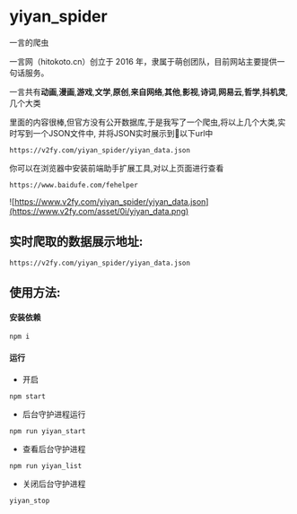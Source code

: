 # yiyan_spider
一言的爬虫

一言网（hitokoto.cn）创立于 2016 年，隶属于萌创团队，目前网站主要提供一句话服务。


一言共有**动画**,**漫画**,**游戏**,**文学**,**原创**,**来自网络**,**其他**,**影视**,**诗词**,**网易云**,**哲学**,**抖机灵**,几个大类

里面的内容很棒,但官方没有公开数据库,于是我写了一个爬虫,将以上几个大类,实时写到一个JSON文件中, 并将JSON实时展示到以下url中

```
https://v2fy.com/yiyan_spider/yiyan_data.json
```

你可以在浏览器中安装前端助手扩展工具,对以上页面进行查看

```
https://www.baidufe.com/fehelper
```

![https://www.v2fy.com/yiyan_spider/yiyan_data.json](https://www.v2fy.com/asset/0i/yiyan_data.png)


## 实时爬取的数据展示地址:


```
https://v2fy.com/yiyan_spider/yiyan_data.json
```

## 使用方法:

#### 安装依赖

```
npm i
```

#### 运行

- 开启

```
npm start
```

- 后台守护进程运行

```
npm run yiyan_start
```
- 查看后台守护进程

```
npm run yiyan_list
```

- 关闭后台守护进程

```
yiyan_stop
```